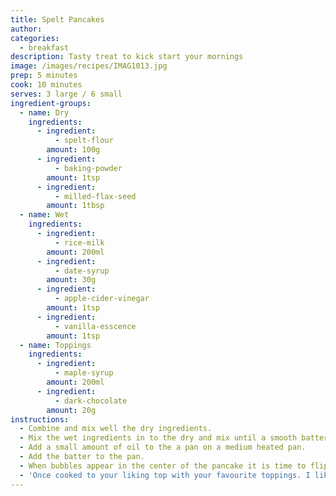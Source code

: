 ```yaml
---
title: Spelt Pancakes
author:
categories:
  - breakfast
description: Tasty treat to kick start your mornings
image: /images/recipes/IMAG1013.jpg
prep: 5 minutes
cook: 10 minutes
serves: 3 large / 6 small
ingredient-groups:
  - name: Dry
    ingredients:
      - ingredient:
          - spelt-flour
        amount: 100g
      - ingredient:
          - baking-powder
        amount: 1tsp
      - ingredient:
          - milled-flax-seed
        amount: 1tbsp
  - name: Wet
    ingredients:
      - ingredient:
          - rice-milk
        amount: 200ml
      - ingredient:
          - date-syrup
        amount: 30g
      - ingredient:
          - apple-cider-vinegar
        amount: 1tsp
      - ingredient:
          - vanilla-esscence
        amount: 1tsp
  - name: Toppings
    ingredients:
      - ingredient:
          - maple-syrup
        amount: 200ml
      - ingredient:
          - dark-chocolate
        amount: 20g
instructions:
  - Combine and mix well the dry ingredients.
  - Mix the wet ingredients in to the dry and mix until a smooth batter is created.
  - Add a small amount of oil to the a pan on a medium heated pan.
  - Add the batter to the pan.
  - When bubbles appear in the center of the pancake it is time to flip.
  - 'Once cooked to your liking top with your favourite toppings. I like to use maple syrup and dark chocolate. :)'
---
```

